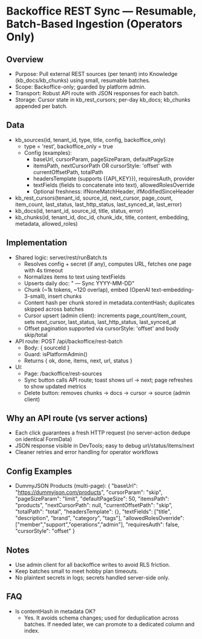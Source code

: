 # Backoffice REST Sync — Resumable, Batch-Based Ingestion (Operators Only)

## Overview
- Purpose: Pull external REST sources (per tenant) into Knowledge (kb_docs/kb_chunks) using small, resumable batches.
- Scope: Backoffice-only; guarded by platform admin.
- Transport: Robust API route with JSON responses for each batch.
- Storage: Cursor state in kb_rest_cursors; per-day kb_docs; kb_chunks appended per batch.

## Data
- kb_sources(id, tenant_id, type, title, config, backoffice_only)
  - type = 'rest', backoffice_only = true
  - Config (examples):
    - baseUrl, cursorParam, pageSizeParam, defaultPageSize
    - itemsPath, nextCursorPath OR cursorStyle: 'offset' with currentOffsetPath, totalPath
    - headersTemplate (supports {{API_KEY}}), requiresAuth, provider
    - textFields (fields to concatenate into text), allowedRolesOverride
    - Optional freshness: ifNoneMatchHeader, ifModifiedSinceHeader
- kb_rest_cursors(tenant_id, source_id, next_cursor, page_count, item_count, last_status, last_http_status, last_synced_at, last_error)
- kb_docs(id, tenant_id, source_id, title, status, error)
- kb_chunks(id, tenant_id, doc_id, chunk_idx, title, content, embedding, metadata, allowed_roles)

## Implementation
- Shared logic: server/rest/runBatch.ts
  - Resolves config + secret (if any), computes URL, fetches one page with 4s timeout
  - Normalizes items to text using textFields
  - Upserts daily doc: "<Source Title> — Sync YYYY-MM-DD"
  - Chunk (~1k tokens, ~120 overlap), embed (OpenAI text-embedding-3-small), insert chunks
  - Content hash per chunk stored in metadata.contentHash; duplicates skipped across batches
  - Cursor upsert (admin client): increments page_count/item_count, sets next_cursor, last_status, last_http_status, last_synced_at
  - Offset pagination supported via cursorStyle: 'offset' and body skip/total
- API route: POST /api/backoffice/rest-batch
  - Body: { sourceId }
  - Guard: isPlatformAdmin()
  - Returns { ok, done, items, next, url, status }
- UI:
  - Page: /backoffice/rest-sources
  - Sync button calls API route; toast shows url → next; page refreshes to show updated metrics
  - Delete button: removes chunks → docs → cursor → source (admin client)

## Why an API route (vs server actions)
- Each click guarantees a fresh HTTP request (no server-action dedupe on identical FormData)
- JSON response visible in DevTools; easy to debug url/status/items/next
- Cleaner retries and error handling for operator workflows

## Config Examples
- DummyJSON Products (multi-page):
{
  "baseUrl": "https://dummyjson.com/products",
  "cursorParam": "skip",
  "pageSizeParam": "limit",
  "defaultPageSize": 50,
  "itemsPath": "products",
  "nextCursorPath": null,
  "currentOffsetPath": "skip",
  "totalPath": "total",
  "headersTemplate": {},
  "textFields": ["title", "description", "brand", "category", "tags"],
  "allowedRolesOverride": ["member","support","operations","admin"],
  "requiresAuth": false,
  "cursorStyle": "offset"
}

## Notes
- Use admin client for all backoffice writes to avoid RLS friction.
- Keep batches small to meet hobby plan timeouts.
- No plaintext secrets in logs; secrets handled server-side only.

## FAQ
- Is contentHash in metadata OK?
  - Yes. It avoids schema changes; used for deduplication across batches. If needed later, we can promote to a dedicated column and index.
